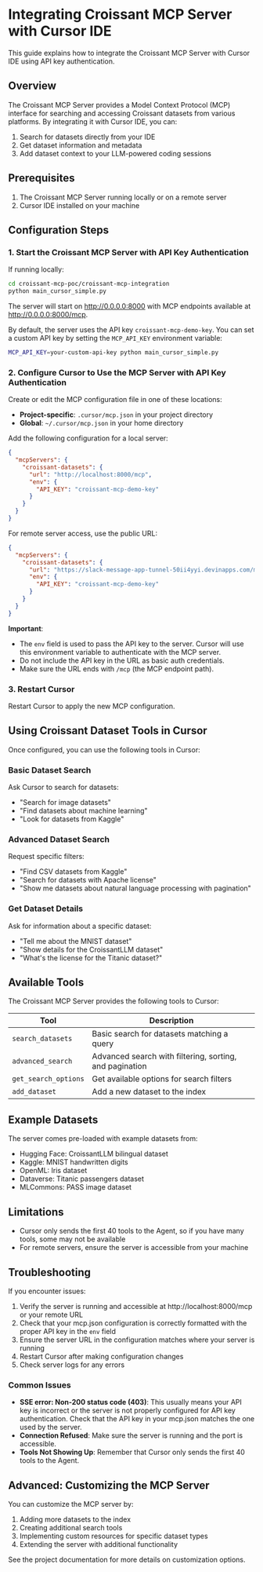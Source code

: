 # Integrating Croissant MCP Server with Cursor IDE

This guide explains how to integrate the Croissant MCP Server with Cursor IDE using API key authentication.

## Overview

The Croissant MCP Server provides a Model Context Protocol (MCP) interface for searching and accessing Croissant datasets from various platforms. By integrating it with Cursor IDE, you can:

1. Search for datasets directly from your IDE
2. Get dataset information and metadata
3. Add dataset context to your LLM-powered coding sessions

## Prerequisites

1. The Croissant MCP Server running locally or on a remote server
2. Cursor IDE installed on your machine

## Configuration Steps

### 1. Start the Croissant MCP Server with API Key Authentication

If running locally:

```bash
cd croissant-mcp-poc/croissant-mcp-integration
python main_cursor_simple.py
```

The server will start on http://0.0.0.0:8000 with MCP endpoints available at http://0.0.0.0:8000/mcp.

By default, the server uses the API key `croissant-mcp-demo-key`. You can set a custom API key by setting the `MCP_API_KEY` environment variable:

```bash
MCP_API_KEY=your-custom-api-key python main_cursor_simple.py
```

### 2. Configure Cursor to Use the MCP Server with API Key Authentication

Create or edit the MCP configuration file in one of these locations:

- **Project-specific**: `.cursor/mcp.json` in your project directory
- **Global**: `~/.cursor/mcp.json` in your home directory

Add the following configuration for a local server:

```json
{
  "mcpServers": {
    "croissant-datasets": {
      "url": "http://localhost:8000/mcp",
      "env": {
        "API_KEY": "croissant-mcp-demo-key"
      }
    }
  }
}
```

For remote server access, use the public URL:

```json
{
  "mcpServers": {
    "croissant-datasets": {
      "url": "https://slack-message-app-tunnel-50ii4yyi.devinapps.com/mcp",
      "env": {
        "API_KEY": "croissant-mcp-demo-key"
      }
    }
  }
}
```

**Important**: 
- The `env` field is used to pass the API key to the server. Cursor will use this environment variable to authenticate with the MCP server.
- Do not include the API key in the URL as basic auth credentials.
- Make sure the URL ends with `/mcp` (the MCP endpoint path).

### 3. Restart Cursor

Restart Cursor to apply the new MCP configuration.

## Using Croissant Dataset Tools in Cursor

Once configured, you can use the following tools in Cursor:

### Basic Dataset Search

Ask Cursor to search for datasets:

- "Search for image datasets"
- "Find datasets about machine learning"
- "Look for datasets from Kaggle"

### Advanced Dataset Search

Request specific filters:

- "Find CSV datasets from Kaggle"
- "Search for datasets with Apache license"
- "Show me datasets about natural language processing with pagination"

### Get Dataset Details

Ask for information about a specific dataset:

- "Tell me about the MNIST dataset"
- "Show details for the CroissantLLM dataset"
- "What's the license for the Titanic dataset?"

## Available Tools

The Croissant MCP Server provides the following tools to Cursor:

| Tool | Description |
|------|-------------|
| `search_datasets` | Basic search for datasets matching a query |
| `advanced_search` | Advanced search with filtering, sorting, and pagination |
| `get_search_options` | Get available options for search filters |
| `add_dataset` | Add a new dataset to the index |

## Example Datasets

The server comes pre-loaded with example datasets from:

- Hugging Face: CroissantLLM bilingual dataset
- Kaggle: MNIST handwritten digits
- OpenML: Iris dataset
- Dataverse: Titanic passengers dataset
- MLCommons: PASS image dataset

## Limitations

- Cursor only sends the first 40 tools to the Agent, so if you have many tools, some may not be available
- For remote servers, ensure the server is accessible from your machine

## Troubleshooting

If you encounter issues:

1. Verify the server is running and accessible at http://localhost:8000/mcp or your remote URL
2. Check that your mcp.json configuration is correctly formatted with the proper API key in the `env` field
3. Ensure the server URL in the configuration matches where your server is running
4. Restart Cursor after making configuration changes
5. Check server logs for any errors

### Common Issues

- **SSE error: Non-200 status code (403)**: This usually means your API key is incorrect or the server is not properly configured for API key authentication. Check that the API key in your mcp.json matches the one used by the server.
- **Connection Refused**: Make sure the server is running and the port is accessible.
- **Tools Not Showing Up**: Remember that Cursor only sends the first 40 tools to the Agent.

## Advanced: Customizing the MCP Server

You can customize the MCP server by:

1. Adding more datasets to the index
2. Creating additional search tools
3. Implementing custom resources for specific dataset types
4. Extending the server with additional functionality

See the project documentation for more details on customization options.
